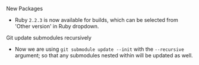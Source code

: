 New Packages

 * Ruby `2.2.3` is now available for builds, which can be selected from 'Other version' in Ruby dropdown.

Git update submodules recursively

 * Now we are using `git submodule update --init` with the `--recursive` argument; so that any submodules nested within will be updated as well.

